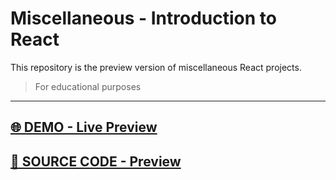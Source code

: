 # Miscellaneous - Introduction to React
This repository is the preview version of  miscellaneous  React projects.
> For educational purposes
<hr>

## [🌐 DEMO - Live Preview](https://marvel-eb.github.io/Introduction_React_Preview/)

## [📁 SOURCE CODE - Preview](https://github.com/marvel-eb/WebDevelopment_TechGrounds/tree/master/Week_10-16__ReactJS/Introduction_React_Preview/)

